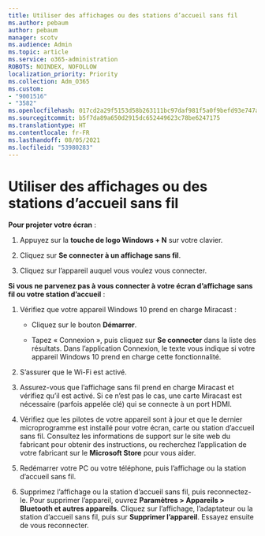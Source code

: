 ```yaml
---
title: Utiliser des affichages ou des stations d’accueil sans fil
ms.author: pebaum
author: pebaum
manager: scotv
ms.audience: Admin
ms.topic: article
ms.service: o365-administration
ROBOTS: NOINDEX, NOFOLLOW
localization_priority: Priority
ms.collection: Adm_O365
ms.custom:
- "9001516"
- "3582"
ms.openlocfilehash: 017cd2a29f5153d58b263111bc97daf981f5a0f9befd93e747a06c7e22f01cd7
ms.sourcegitcommit: b5f7da89a650d2915dc652449623c78be6247175
ms.translationtype: HT
ms.contentlocale: fr-FR
ms.lasthandoff: 08/05/2021
ms.locfileid: "53980283"
---
```

# <a name="use-wireless-displays-or-docks"></a>Utiliser des affichages ou des stations d’accueil sans fil

**Pour projeter votre écran** :

1. Appuyez sur la **touche de logo Windows + N** sur votre clavier.

2. Cliquez sur **Se connecter à un affichage sans fil**.

3. Cliquez sur l’appareil auquel vous voulez vous connecter.

**Si vous ne parvenez pas à vous connecter à votre écran d’affichage sans fil ou votre station d’accueil** :

1. Vérifiez que votre appareil Windows 10 prend en charge Miracast : 

    - Cliquez sur le bouton **Démarrer**.
    
    - Tapez « Connexion », puis cliquez sur **Se connecter** dans la liste des résultats. Dans l’application Connexion, le texte vous indique si votre appareil Windows 10 prend en charge cette fonctionnalité. 

2. S’assurer que le Wi-Fi est activé. 

3. Assurez-vous que l’affichage sans fil prend en charge Miracast et vérifiez qu’il est activé. Si ce n’est pas le cas, une carte Miracast est nécessaire (parfois appelée clé) qui se connecte à un port HDMI.

4. Vérifiez que les pilotes de votre appareil sont à jour et que le dernier microprogramme est installé pour votre écran, carte ou station d’accueil sans fil. Consultez les informations de support sur le site web du fabricant pour obtenir des instructions, ou recherchez l’application de votre fabricant sur le **Microsoft Store** pour vous aider.

5. Redémarrer votre PC ou votre téléphone, puis l’affichage ou la station d’accueil sans fil.

6. Supprimez l’affichage ou la station d’accueil sans fil, puis reconnectez-le. Pour supprimer l’appareil, ouvrez **Paramètres > Appareils  > Bluetooth et autres appareils**. Cliquez sur l’affichage, l’adaptateur ou la station d’accueil sans fil, puis sur **Supprimer l’appareil**. Essayez ensuite de vous reconnecter.
